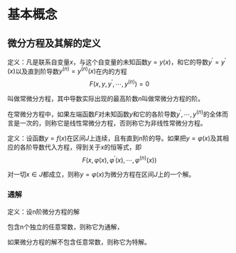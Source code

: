 # 基本概念

## 微分方程及其解的定义

定义：凡是联系自变量$x$，与这个自变量的未知函数$y=y(x)$，和它的导数$y^{\prime}=y^{\prime}(x)$以及直到阶导数$y^{(n)}=y^{(n)}(x)$在内的方程
$$
F(x, y, y^\prime, \cdots, y^{(n)})=0
$$


叫做常微分方程，其中导数实际出现的最高阶数$n$叫做常微分方程的阶。

在常微分方程中，如果左端函数$F$对未知函数$y$和它的各阶导数$y^{\prime},\cdots,y^{(n)}$的全体而言是一次的，则称它是线性常微分方程，否则称它为非线性常微分方程。

定义：设函数$y=f(x)$在区间$J$上连续，且有直到$n$阶的导。如果把$y=\varphi(x)$及其相应的各阶导数代入方程，得到关于$x$的恒等式，即
$$
F(x,\varphi(x),\varphi^{\prime}(x),\cdots,\varphi^{(n)}(x))
$$


对一切$x\in J$都成立，则称$y=\varphi(x)$为微分方程在区间$J$上的一个解。

### 通解

定义：设n阶微分方程的解

包含n个独立的任意常数，则称它为通解，

如果微分方程的解不包含任意常数，则称它为特解。